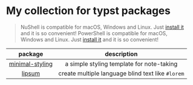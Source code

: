 # My collection for typst packages

> NuShell is compatible for macOS, Windows and Linux. Just [install it](https://www.nushell.sh/book/installation.html) and it is so convenient!
> PowerShell is compatible for macOS, Windows and Linux. Just [install it](https://github.com/PowerShell/PowerShell?tab=readme-ov-file#get-powershell) and it is so convenient!

| package | description |
|:--:|:--:|
| [minimal-styling](./packages/minimal-styling/README.md) | a simple styling template for note-taking |
| [lipsum](./packages/lipsum/README.md) | create multiple language blind text like `#lorem` |
